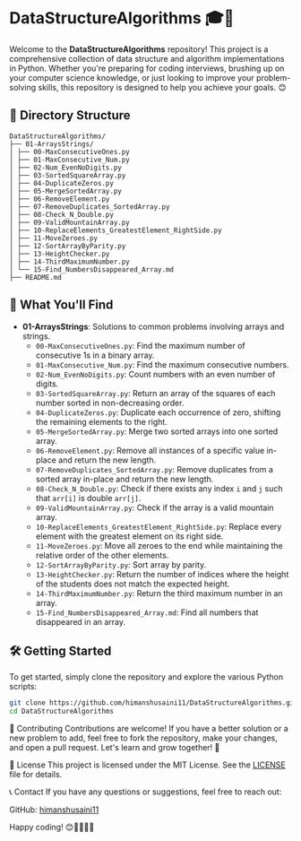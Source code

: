 # DataStructureAlgorithms 🎓🚀

Welcome to the **DataStructureAlgorithms** repository! This project is a comprehensive collection of data structure and algorithm implementations in Python. Whether you're preparing for coding interviews, brushing up on your computer science knowledge, or just looking to improve your problem-solving skills, this repository is designed to help you achieve your goals. 😊

## 📂 Directory Structure
```
DataStructureAlgorithms/
├── 01-ArraysStrings/
│ ├── 00-MaxConsecutiveOnes.py
│ ├── 01-MaxConsecutive_Num.py
│ ├── 02-Num_EvenNoDigits.py
│ ├── 03-SortedSquareArray.py
│ ├── 04-DuplicateZeros.py
│ ├── 05-MergeSortedArray.py
│ ├── 06-RemoveElement.py
│ ├── 07-RemoveDuplicates_SortedArray.py
│ ├── 08-Check_N_Double.py
│ ├── 09-ValidMountainArray.py
│ ├── 10-ReplaceElements_GreatestElement_RightSide.py
│ ├── 11-MoveZeroes.py
│ ├── 12-SortArrayByParity.py
│ ├── 13-HeightChecker.py
│ ├── 14-ThirdMaximumNumber.py
│ └── 15-Find_NumbersDisappeared_Array.md
├── README.md
```

## 🚀 What You'll Find

- **01-ArraysStrings**: Solutions to common problems involving arrays and strings.
  - `00-MaxConsecutiveOnes.py`: Find the maximum number of consecutive 1s in a binary array.
  - `01-MaxConsecutive_Num.py`: Find the maximum consecutive numbers.
  - `02-Num_EvenNoDigits.py`: Count numbers with an even number of digits.
  - `03-SortedSquareArray.py`: Return an array of the squares of each number sorted in non-decreasing order.
  - `04-DuplicateZeros.py`: Duplicate each occurrence of zero, shifting the remaining elements to the right.
  - `05-MergeSortedArray.py`: Merge two sorted arrays into one sorted array.
  - `06-RemoveElement.py`: Remove all instances of a specific value in-place and return the new length.
  - `07-RemoveDuplicates_SortedArray.py`: Remove duplicates from a sorted array in-place and return the new length.
  - `08-Check_N_Double.py`: Check if there exists any index `i` and `j` such that `arr[i]` is double `arr[j]`.
  - `09-ValidMountainArray.py`: Check if the array is a valid mountain array.
  - `10-ReplaceElements_GreatestElement_RightSide.py`: Replace every element with the greatest element on its right side.
  - `11-MoveZeroes.py`: Move all zeroes to the end while maintaining the relative order of the other elements.
  - `12-SortArrayByParity.py`: Sort array by parity.
  - `13-HeightChecker.py`: Return the number of indices where the height of the students does not match the expected height.
  - `14-ThirdMaximumNumber.py`: Return the third maximum number in an array.
  - `15-Find_NumbersDisappeared_Array.md`: Find all numbers that disappeared in an array.

## 🛠️ Getting Started

To get started, simply clone the repository and explore the various Python scripts:

~~~sh
git clone https://github.com/himanshusaini11/DataStructureAlgorithms.git
cd DataStructureAlgorithms
~~~

🌟 Contributing
Contributions are welcome! If you have a better solution or a new problem to add, feel free to fork the repository, make your changes, and open a pull request. Let's learn and grow together! 💪

📄 License
This project is licensed under the MIT License. See the [LICENSE](https://choosealicense.com/licenses/mit/) file for details.

📞 Contact
If you have any questions or suggestions, feel free to reach out:

GitHub: [himanshusaini11](https://github.com/himanshusaini11)

Happy coding! 😊👨‍💻👩‍💻

